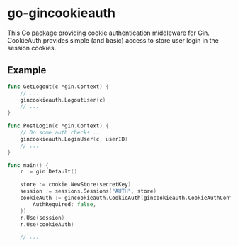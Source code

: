 # go-gincookieauth
This Go package providing cookie authentication middleware for Gin. CookieAuth provides simple (and basic) access to store user login in the session cookies.

## Example

```go
func GetLogout(c *gin.Context) {
    // ...
    gincookieauth.LogoutUser(c)
    // ...
}

func PostLogin(c *gin.Context) {
    // Do some auth checks ...
    gincookieauth.LoginUser(c, userID)
    // ...
}

func main() {
	r := gin.Default()

	store := cookie.NewStore(secretKey)
	session := sessions.Sessions("AUTH", store)
	cookieAuth := gincookieauth.CookieAuth(gincookieauth.CookieAuthConfig{
        AuthRequired: false,
	})
    r.Use(session)
	r.Use(cookieAuth)

    // ...
```
